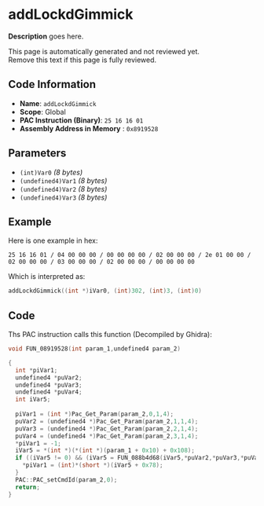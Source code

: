 # addLockdGimmick

**Description** goes here.

This page is automatically generated and not reviewed yet.<br>Remove this text if this page is fully reviewed.

## Code Information

- **Name**: `addLockdGimmick`
- **Scope**: Global
- **PAC Instruction (Binary)**: `25 16 16 01`
- **Assembly Address in Memory** : `0x8919528`

## Parameters

- `(int)Var0` *(8 bytes)*
- `(undefined4)Var1` *(8 bytes)*
- `(undefined4)Var2` *(8 bytes)*
- `(undefined4)Var3` *(8 bytes)*

## Example

Here is one example in hex:

```25 16 16 01 / 04 00 00 00 / 00 00 00 00 / 02 00 00 00 / 2e 01 00 00 / 02 00 00 00 / 03 00 00 00 / 02 00 00 00 / 00 00 00 00```

Which is interpreted as:

```c
addLockdGimmick((int *)iVar0, (int)302, (int)3, (int)0)
```

## Code

Ths PAC instruction calls this function (Decompiled by Ghidra):

```c
void FUN_08919528(int param_1,undefined4 param_2)

{
  int *piVar1;
  undefined4 *puVar2;
  undefined4 *puVar3;
  undefined4 *puVar4;
  int iVar5;
  
  piVar1 = (int *)Pac_Get_Param(param_2,0,1,4);
  puVar2 = (undefined4 *)Pac_Get_Param(param_2,1,1,4);
  puVar3 = (undefined4 *)Pac_Get_Param(param_2,2,1,4);
  puVar4 = (undefined4 *)Pac_Get_Param(param_2,3,1,4);
  *piVar1 = -1;
  iVar5 = *(int *)(*(int *)(param_1 + 0x10) + 0x108);
  if ((iVar5 != 0) && (iVar5 = FUN_088b4d68(iVar5,*puVar2,*puVar3,*puVar4,0), iVar5 != 0)) {
    *piVar1 = (int)*(short *)(iVar5 + 0x78);
  }
  PAC::PAC_setCmdId(param_2,0);
  return;
}
```

